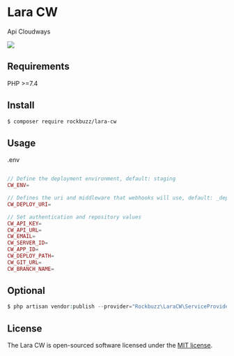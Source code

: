 # Lara CW

Api Cloudways

<p><img src="https://github.com/rockbuzz/lara-cw/workflows/Main/badge.svg"/></p>

## Requirements

PHP >=7.4

## Install

```bash
$ composer require rockbuzz/lara-cw
```

## Usage

.env

```php

// Define the deployment environment, default: staging
CW_ENV=

// Defines the uri and middleware that webhooks will use, default: _deploy
CW_DEPLOY_URI=

// Set authentication and repository values
CW_API_KEY=
CW_API_URL=
CW_EMAIL=
CW_SERVER_ID=
CW_APP_ID=
CW_DEPLOY_PATH=
CW_GIT_URL=
CW_BRANCH_NAME=
```

## Optional

```php
$ php artisan vendor:publish --provider="Rockbuzz\LaraCW\ServiceProvider" --tag="config"
```
## License

The Lara CW is open-sourced software licensed under the [MIT license](https://opensource.org/licenses/MIT).